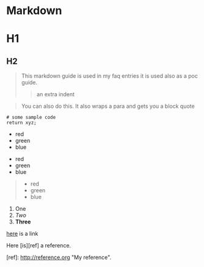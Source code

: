 Markdown
========

# H1

## H2

> This markdown guide is used in my faq entries
> it is used also as a poc guide.
> > an extra indent

> You can also do this.
It also wraps a para and gets you a block quote

    # some sample code
    return xyz;

* red
* green
* blue

- red
- green
- blue

> + red
> + green
> + blue

1. One
2. *Two*
3. __Three__

[here](/link/) is a link

Here [is][ref] a reference.

[ref]: http://reference.org "My reference".


